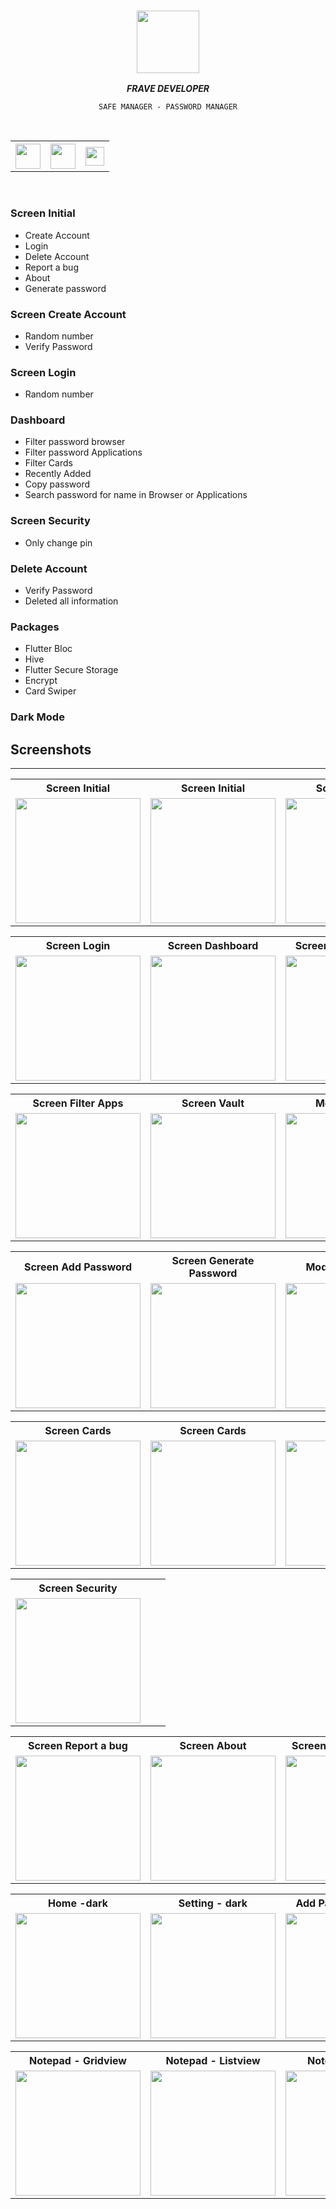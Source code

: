 
<div align="center">

  ### <img src="https://avatars.githubusercontent.com/u/76232843?s=400&u=52234351df87372dea43a90243320f9e6a78e70c&v=4" height="100px"/> 

  ***FRAVE DEVELOPER***
</div>

<div align="center">

    SAFE MANAGER - PASSWORD MANAGER

</div>

<br>
<table>
    <tr>
        <th style="text-align:center">
            <a href="https://cutt.ly/pckBg9D">
                <img src="https://cdn.svgporn.com/logos/youtube-icon.svg" width="40">
            </a>
        </th>
        <th style="text-align:center">
            <a href="https://www.instagram.com/frave_developer">
                <img src="https://github.com/aritraroy/social-icons/blob/master/instagram-icon.png?raw=true" width="40">
            </a>
        </th>
        <th style="text-align:center">
            <a href="#">
                <img src="https://cdn.svgporn.com/logos/google-gmail.svg" width="30">
            </a>
        </th>
    </tr>
</table>
<br>

### Screen Initial
- Create Account
- Login
- Delete Account
- Report a bug
- About
- Generate password

### Screen Create Account
- Random number
- Verify Password

### Screen Login
- Random number

### Dashboard
- Filter password browser
- Filter password Applications
- Filter Cards
- Recently Added
- Copy password 
- Search password for name in Browser or Applications

### Screen Security
- Only change pin

### Delete Account
- Verify Password
- Deleted all information


### Packages
- Flutter Bloc
- Hive
- Flutter Secure Storage
- Encrypt
- Card Swiper

### Dark Mode

## Screenshots
---

<table >
    <tr>
        <th style="text-align:center">Screen Initial</th>
        <th style="text-align:center">Screen Initial</th>
        <th style="text-align:center">Screen Login</th>
    </tr>
    <tr>
        <td><img src="./screenshots/initial-white.png" alt="" width="200"></td>
        <td><img src="./screenshots/initial-black.png" alt="" width="200"></td>
        <td><img src="./screenshots/login.png" alt="" width="200"></td>
    </tr>
</table>

<table >
    <tr>
        <th style="text-align:center">Screen Login</th>
        <th style="text-align:center">Screen Dashboard</th>
        <th style="text-align:center">Screen Filter Browser</th>
    </tr>
    <tr>
        <td><img src="./screenshots/login.png" alt="" width="200"></td>
        <td><img src="./screenshots/dashboard.png" alt="" width="200"></td>
        <td><img src="./screenshots/filter-password-browser.png" alt="" width="200"></td>
    </tr>
</table>

<table >
    <tr>
        <th style="text-align:center">Screen Filter Apps</th>
        <th style="text-align:center">Screen Vault</th>
        <th style="text-align:center">Modal Added</th>
    </tr>
    <tr>
        <td><img src="./screenshots/filter-password-app.png" alt="" width="200"></td>
        <td><img src="./screenshots/vault.png" alt="" width="200"></td>
        <td><img src="./screenshots/modal-action.png" alt="" width="200"></td>
    </tr>
</table>

<table >
    <tr>
        <th style="text-align:center">Screen Add Password</th>
        <th style="text-align:center">Screen Generate Password</th>
        <th style="text-align:center">Modal Add Cards</th>
    </tr>
    <tr>
        <td><img src="./screenshots/add-password.png" alt="" width="200"></td>
        <td><img src="./screenshots/generate-password-initial.png" alt="" width="200"></td>
        <td><img src="./screenshots/add-card.png" alt="" width="200"></td>
    </tr>
</table>

<table >
    <tr>
        <th style="text-align:center">Screen Cards</th>
        <th style="text-align:center">Screen Cards</th>
        <th style="text-align:center">Settings</th>
    </tr>
    <tr>
        <td><img src="./screenshots/vault-cards.png" alt="" width="200"></td>
        <td><img src="./screenshots/vault-cards-two.png" alt="" width="200"></td>
        <td><img src="./screenshots/settings.png" alt="" width="200"></td>
    </tr>
</table>

<table>
    <tr>
        <th style="text-align:center">Screen Security</th>
        <th style="text-align:center"></th>
        <th style="text-align:center"></th>
    </tr>
    <tr>
        <td><img src="./screenshots/security.png" alt="" width="200"></td>
        <td></td>
        <td></td>
    </tr>
</table>

<table >
    <tr>
        <th style="text-align:center">Screen Report a bug</th>
        <th style="text-align:center">Screen About</th>
        <th style="text-align:center">Screen Delete Account</th>
    </tr>
    <tr>
        <td><img src="./screenshots/bugs.png" alt="" width="200"></td>
        <td><img src="./screenshots/about.png" alt="" width="200"></td>
        <td><img src="./screenshots/delete-account.png" alt="" width="200"></td>
    </tr>
</table>

<table >
    <tr>
        <th style="text-align:center">Home -dark</th>
        <th style="text-align:center">Setting - dark</th>
        <th style="text-align:center">Add Password - dark</th>
    </tr>
    <tr>
        <td><img src="./screenshots/home-dark.png" alt="" width="200"></td>
        <td><img src="./screenshots/setting-dark.png" alt="" width="200"></td>
        <td><img src="./screenshots/add-password-dark.png" alt="" width="200"></td>
    </tr>
</table>

<table >
    <tr>
        <th style="text-align:center">Notepad - Gridview</th>
        <th style="text-align:center">Notepad - Listview</th>
        <th style="text-align:center">Notepad options</th>
    </tr>
    <tr>
        <td><img src="./screenshots/notead-gridview.png" alt="" width="200"></td>
        <td><img src="./screenshots/notepad-listview.png" alt="" width="200"></td>
        <td><img src="./screenshots/notepad-options.png" alt="" width="200"></td>
    </tr>
</table>

